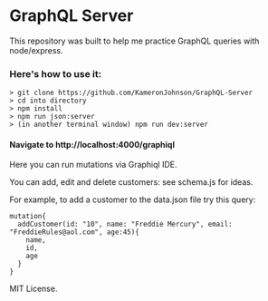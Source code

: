 # GraphQL Server

This repository was built to help me practice GraphQL queries with node/express.

### Here's how to use it:
```
> git clone https://github.com/KameronJohnson/GraphQL-Server
> cd into directory
> npm install
> npm run json:server
> (in another terminal window) npm run dev:server
```
#### Navigate to http://localhost:4000/graphiql

Here you can run mutations via Graphiql IDE.

You can add, edit and delete customers: see schema.js for ideas.

For example, to add a customer to the data.json file try this query:

```
mutation{
  addCustomer(id: "10", name: "Freddie Mercury", email: "FreddieRules@aol.com", age:45){
    name,
    id,
    age
  }
}
```

MIT License.